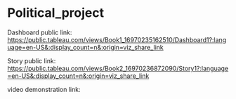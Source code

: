 # Political_project

Dashboard public link: https://public.tableau.com/views/Book1_16970235162510/Dashboard1?:language=en-US&:display_count=n&:origin=viz_share_link

Story public link: https://public.tableau.com/views/Book2_16970236872090/Story1?:language=en-US&:display_count=n&:origin=viz_share_link

video demonstration link: 
